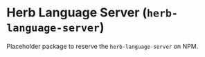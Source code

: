 # Herb Language Server (`herb-language-server`)

Placeholder package to reserve the `herb-language-server` on NPM.
